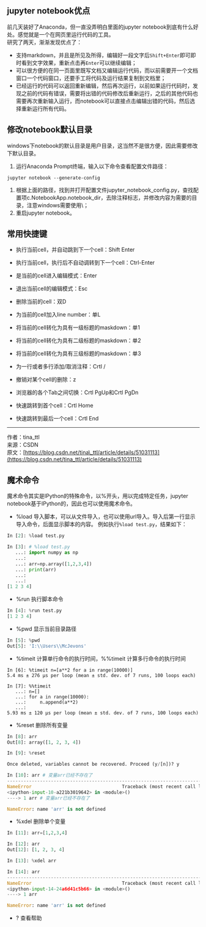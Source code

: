 ## jupyter notebook优点

前几天装好了Anaconda，但一直没弄明白里面的jupyter notebook到底有什么好处。感觉就是一个在网页里运行代码的工具。  
研究了两天，渐渐发现优点了：

* 支持markdown，并且是所见及所得，编辑好一段文字后`Shift+Enter`即可即时看到文字效果，重新点击再`Enter`可以继续编辑；
* 可以很方便的在同一页面里既写文档又编辑运行代码，而以前需要开一个文档窗口一个代码窗口，还要手工将代码及运行结果复制到文档里；
* 已经运行的代码可以返回重新编辑，然后再次运行，以前如果运行代码时，发现之前的代码有错误，需要将出错的代码修改后重新运行，之后的其他代码也需要再次重新输入运行，而notebook可以直接点击编辑出错的代码，然后选择重新运行所有代码。

## 修改notebook默认目录

windows下notebook的默认目录是用户目录，这当然不是很方便，因此需要修改下默认目录。  
1. 运行Anaconda Prompt终端，输入以下命令查看配置文件路径：

```
jupyter notebook --generate-config
```

1. 根据上面的路径，找到并打开配置文件jupyter\_notebook\_config.py，查找配置项c.NotebookApp.notebook\_dir，去除注释标志，并修改内容为需要的目录，注意windows需要使用\；
2. 重启jupyter notebook。

## 常用快捷键

* 执行当前cell，并自动跳到下一个cell：Shift Enter

* 执行当前cell，执行后不自动调转到下一个cell：Ctrl-Enter

* 是当前的cell进入编辑模式：Enter

* 退出当前cell的编辑模式：Esc

* 删除当前的cell：双D

* 为当前的cell加入line number：单L

* 将当前的cell转化为具有一级标题的maskdown：单1

* 将当前的cell转化为具有二级标题的maskdown：单2

* 将当前的cell转化为具有三级标题的maskdown：单3

* 为一行或者多行添加/取消注释：Crtl /

* 撤销对某个cell的删除：z

* 浏览器的各个Tab之间切换：Crtl PgUp和Crtl PgDn

* 快速跳转到首个cell：Crtl Home

* 快速跳转到最后一个cell：Crtl End

---

作者：tina\_ttl  
来源：CSDN  
原文：[https://blog.csdn.net/tina\_ttl/article/details/51031113](https://blog.csdn.net/tina_ttl/article/details/51031113)

## 魔术命令

魔术命令其实是IPython的特殊命令，以%开头，用以完成特定任务，jupyter notebook基于IPython的，因此也可以使用魔术命令。

* %load 导入脚本，可以从文件导入，也可以使用url导入。导入后第一行显示导入命令，后面显示脚本的内容。
  例如执行`%load test.py`，结果如下：

```python
In [2]: %load test.py

In [3]: # %load test.py
   ...: import numpy as np
   ...: 
   ...: arr=np.array([1,2,3,4])
   ...: print(arr)
   ...: 
   ...: 
[1 2 3 4]
```

* %run 执行脚本命令

```python
In [4]: %run test.py
[1 2 3 4]
```

* %pwd 显示当前目录路径

```python
In [5]: %pwd
Out[5]: 'I:\\Users\\McJevons'
```

* %timeit 计算单行命令的执行时间，%%timeit 计算多行命令的执行时间

```
In [6]: %timeit n=[a**2 for a in range(10000)]
5.4 ms ± 276 µs per loop (mean ± std. dev. of 7 runs, 100 loops each)

In [7]: %%timeit
   ...: n=[]
   ...: for a in range(10000):
   ...:     n.append(a**2)
   ...: 
5.93 ms ± 120 µs per loop (mean ± std. dev. of 7 runs, 100 loops each)
```

* %reset 删除所有变量

```python
In [8]: arr
Out[8]: array([1, 2, 3, 4])

In [9]: %reset

Once deleted, variables cannot be recovered. Proceed (y/[n])? y

In [10]: arr # 变量arr已经不存在了
---------------------------------------------------------------------------
NameError                                 Traceback (most recent call last)
<ipython-input-10-a221b3019642> in <module>()
----> 1 arr # 变量arr已经不存在了

NameError: name 'arr' is not defined
```

* %xdel 删除单个变量

```python
In [11]: arr=[1,2,3,4]

In [12]: arr
Out[12]: [1, 2, 3, 4]

In [13]: %xdel arr

In [14]: arr
---------------------------------------------------------------------------
NameError                                 Traceback (most recent call last)
<ipython-input-14-24a6d41c5b66> in <module>()
----> 1 arr

NameError: name 'arr' is not defined
```

* ? 查看帮助



